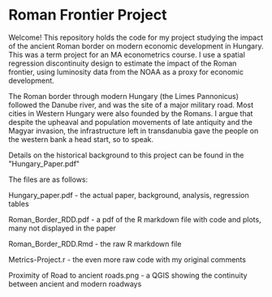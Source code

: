 # Roman Frontier Project

Welcome! This repository holds the code for my project studying the impact of the ancient Roman border on modern economic development in Hungary. This was a term project for an MA econometrics course. I use a spatial regression discontinuity design to estimate the impact of the Roman frontier, using luminosity data from the NOAA as a proxy for economic development. 

The Roman border through modern Hungary (the Limes Pannonicus) followed the Danube river, and was the site of a major military road. Most cities in Western Hungary were also founded by the Romans. I argue that despite the upheaval and population movements of late antiquity and the Magyar invasion, the infrastructure left in  transdanubia gave the people on the western bank a head start, so to speak. 


Details on the historical background to this project can be found in the "Hungary_Paper.pdf"

The files are as follows: 

Hungary_paper.pdf - the actual paper, background, analysis, regression tables

Roman_Border_RDD.pdf - a pdf of the R markdown file with code and plots, many not displayed in the paper

Roman_Border_RDD.Rmd - the raw R markdown file

Metrics-Project.r - the even more raw code with my original comments

Proximity of Road to ancient roads.png - a QGIS showing the continuity between ancient and modern roadways









